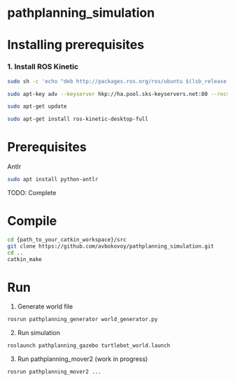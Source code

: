 # pathplanning_simulation

# Installing prerequisites

### 1. Install ROS Kinetic

```bash
sudo sh -c 'echo "deb http://packages.ros.org/ros/ubuntu $(lsb_release -sc) main" > /etc/apt/sources.list.d/ros-latest.list'
```
```bash
sudo apt-key adv --keyserver hkp://ha.pool.sks-keyservers.net:80 --recv-key 421C365BD9FF1F717815A3895523BAEEB01FA116
```
```bash
sudo apt-get update
```
```bash
sudo apt-get install ros-kinetic-desktop-full
```



# Prerequisites

Antlr

```bash
sudo apt install python-antlr
```

TODO: Complete

# Compile

```bash
cd {path_to_your_catkin_workspace}/src
git clone https://github.com/avbokovoy/pathplanning_simulation.git
cd ..
catkin_make
```

# Run

1) Generate world file 

```bash
rosrun pathplanning_generator world_generator.py
```

2) Run simulation 

```bash
roslaunch pathplanning_gazebo turtlebot_world.launch
```

3) Run pathplanning_mover2 (work in progress)

```bash
rosrun pathplanning_mover2 ...
```
